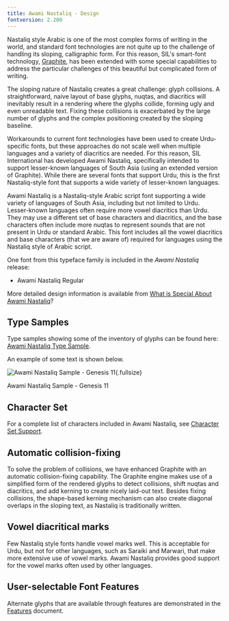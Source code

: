 ```yaml
---
title: Awami Nastaliq - Design
fontversion: 2.200
---
```


Nastaliq style Arabic is one of the most complex forms of writing in the world, and standard font technologies are not quite up to the challenge of handling its sloping, calligraphic form. For this reason, SIL's smart-font technology, [Graphite](http://graphite.sil.org), has been extended with some special capabilities to address the particular challenges of this beautiful but complicated form of writing.

The sloping nature of Nastaliq creates a great challenge: glyph collisions. A straightforward, naive layout of base glyphs, nuqtas, and diacritics will inevitably result in a rendering where the glyphs collide, forming ugly and even unreadable text. Fixing these collisions is exacerbated by the large number of glyphs and the complex positioning created by the sloping baseline.

Workarounds to current font technologies have been used to create Urdu-specific fonts, but these approaches do not scale well when multiple languages and a variety of diacritics are needed. For this reason, SIL International has developed Awami Nastaliq, specifically intended to support lesser-known languages of South Asia (using an extended version of Graphite). While there are several fonts that support Urdu, this is the first Nastaliq-style font that supports a wide variety of lesser-known languages. 

Awami Nastaliq is a Nastaliq-style Arabic script font supporting a wide variety of languages of South Asia, including but not limited to Urdu. Lesser-known languages often require more vowel diacritics than Urdu. They may use a different set of base characters and diacritics, and the base characters often include more nuqtas to represent sounds that are not present in Urdu or standard Arabic. This font includes all the vowel diacritics and base characters (that we are aware of) required for languages using the Nastaliq style of Arabic script.

One font from this typeface family is included in the *Awami Nastaliq* release:

- Awami Nastaliq Regular

More detailed design information is available from [What is Special About Awami Nastaliq](http://software.sil.org/awami/what-is-special/)? 

## Type Samples

Type samples showing some of the inventory of glyphs can be found here: 
[Awami Nastaliq Type Sample](sample.md).

An example of some text is shown below. 

![Awami Nastaliq Sample - Genesis 11](assets/images/AwamiUrduGen11.png){.fullsize}
<!-- PRODUCT SITE IMAGE SRC https://software.sil.org/awami/wp-content/uploads/sites/33/2021/01/AwamiUrduGen11.png -->
<figcaption>Awami Nastaliq Sample - Genesis 11</figcaption>

## Character Set

For a complete list of characters included in Awami Nastaliq, see [Character Set Support](charset.md).

<!-- 
## Rendering the Allah ligature

In certain types of literature, the name *Allah* and words related to this name are given unique rendering. For a list of the rendering rules, see [Rendering the Allah ligature](allah.md).

-->

## Automatic collision-fixing

To solve the problem of collisions, we have enhanced Graphite with an automatic collision-fixing capability. The Graphite engine makes use of a simplified form of the rendered glyphs to detect collisions, shift nuqtas and diacritics, and add kerning to create nicely laid-out text. Besides fixing collisions, the shape-based kerning mechanism can also create diagonal overlaps in the sloping text, as Nastaliq is traditionally written. 

## Vowel diacritical marks

Few Nastaliq style fonts handle vowel marks well. This is acceptable for Urdu, but not for other languages, such as Saraiki and Marwari, that make more extensive use of vowel marks. Awami Nastaliq provides good support for the vowel marks often used by other languages.

## User-selectable Font Features

Alternate glyphs that are available through features are demonstrated in the [Features](features.md) document. 
